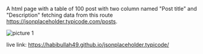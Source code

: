 A html page with a table of 100 post with two column named "Post title" and "Description" fetching data from this route https://jsonplaceholder.typicode.com/posts.

![picture 1](https://user-images.githubusercontent.com/57052960/131044814-8260ba5b-98a2-411a-9327-266b9b5dcbe2.PNG)


live link: https://habibullah49.github.io/jsonplaceholder.typicode/

